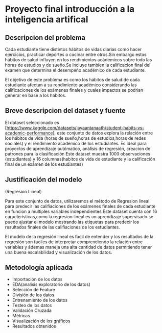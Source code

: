 # Proyecto final introducción a la inteligencia artifical

## Descripcion del problema

Cada estudiante tiene distintos hábitos de vidas diarias como hacer ejercicios, practicar deportes o cocinar entre otros.Sin embargo estos hábitos de salud influyen en los rendimientos acádemicos sobre todo las horas de estudios y de sueño.Se incluye tambien la calificacion final del examen que determina el desempeño académico de cada estudiante.

El objetivo de este problema es como los hábitos de salud de cada estudiante afectan a su rendimiento académico considerando las calificaciones de los exámenes finales y cuales impactos se podrian generar en base a los hábitos.

## Breve descripcion del dataset y fuente

El dataset seleccionado es [https://www.kaggle.com/datasets/jayaantanaath/student-habits-vs-academic-performance], este conjunto de datos explora la relación entre los hábitos de vida (horas de sueño,horas de estudios,horas de redes sociales) y el rendimiento académico de los estudiantes.
Es ideal para proyectos de aprendizaje autómatico, análisis de regresión, creacion de patrones para la clasificación
Este dataset muestra 1000 observaciones (estudiantes) y 16 columnas(habitos de vida de estudiante y la calificación final de un exámen de los estudiantes)

## Justificación del modelo

(Regresion Lineal)

Para este conjunto de datos, utilizaremos el método de Regresion lineal para predecir las califiaciones de los exámenes finales de cada estudiante en funcion a multiples variables independientes.Este dataset cuenta con 16 características,como la regresion lineal es un aprendizaje supervisado se puede ajustar el modelo mostrando las etiquetas para predecir los resultados finales de las califiaciones de los estudiantes.

El modelo de la regresión lineal es facil de entender y los resultados de la regresión son faciles de interpretar comprendiendo la relación entre variables y ádemas maneja una alta cantidad de datos permitiendo tener una buena escalabilidad y visualización de los datos.

## Metodología aplicada

- Importación de los datos
- EDA(analisis exploratorio de los datos)
- Selección de Feature
- División de los datos
- Entrenamiento de los datos
- Testeo de los datos
- Validación Cruzada
- Métricas
- Visualización de los gráficos
- Resultados obtenidos
